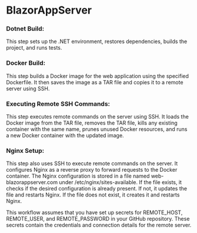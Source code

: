 # BlazorAppServer
### Dotnet Build: 
This step sets up the .NET environment, restores dependencies, builds the project, and runs tests.

### Docker Build: 
This step builds a Docker image for the web application using the specified Dockerfile. It then saves the image as a TAR file and copies it to a remote server using SSH.

### Executing Remote SSH Commands: 
This step executes remote commands on the server using SSH. It loads the Docker image from the TAR file, removes the TAR file, kills any existing container with the same name, prunes unused Docker resources, and runs a new Docker container with the updated image.

### Nginx Setup: 
This step also uses SSH to execute remote commands on the server. It configures Nginx as a reverse proxy to forward requests to the Docker container. The Nginx configuration is stored in a file named web-blazorappserver.com under /etc/nginx/sites-available. If the file exists, it checks if the desired configuration is already present. If not, it updates the file and restarts Nginx. If the file does not exist, it creates it and restarts Nginx.

This workflow assumes that you have set up secrets for REMOTE_HOST, REMOTE_USER, and REMOTE_PASSWORD in your GitHub repository. These secrets contain the credentials and connection details for the remote server.
 
